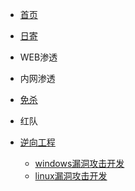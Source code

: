 <!-- _navbar.md -->
* [首页](README.md)
  
* [日寄](ggnote/README.md "Ak1noneko的小屋")

* WEB渗透

* 内网渗透

* [免杀](av_bypass/README.md)

* 红队

* [逆向工程](reverse_engine/README.md)
  * [windows漏洞攻击开发](/reverse_engine/windows_exploit/README.md)
  * [linux漏洞攻击开发](/reverse_engine/linux_exploit/README.md)